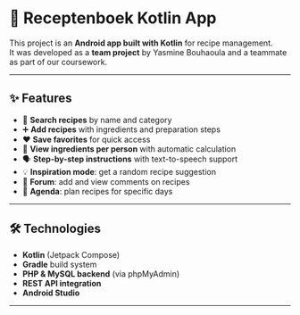 # 📖 Receptenboek Kotlin App  

This project is an **Android app built with Kotlin** for recipe management.  
It was developed as a **team project** by Yasmine Bouhaoula and a teammate as part of our coursework.  

---

## ✨ Features
- 🔎 **Search recipes** by name and category  
- ➕ **Add recipes** with ingredients and preparation steps  
- ❤️ **Save favorites** for quick access  
- 🧾 **View ingredients per person** with automatic calculation  
- 🗣️ **Step-by-step instructions** with text-to-speech support  
- 💡 **Inspiration mode**: get a random recipe suggestion  
- 💬 **Forum**: add and view comments on recipes  
- 📅 **Agenda**: plan recipes for specific days  

---

## 🛠️ Technologies
- **Kotlin** (Jetpack Compose)
- **Gradle** build system
- **PHP & MySQL backend** (via phpMyAdmin)
- **REST API integration**
- **Android Studio**

---
 
